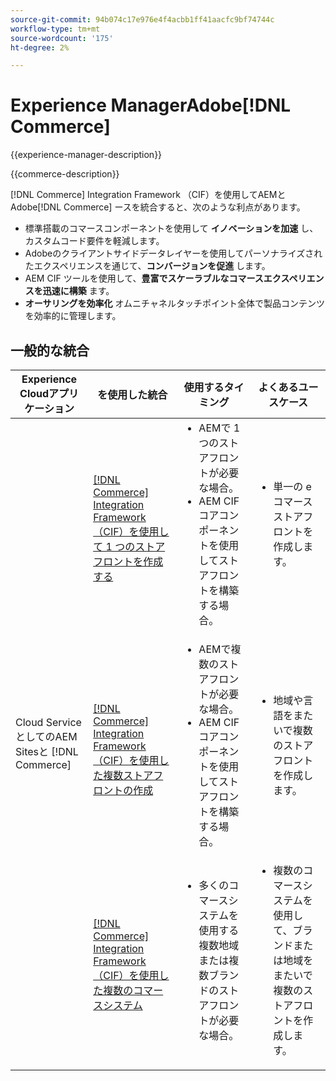```yaml
---
source-git-commit: 94b074c17e976e4f4acbb1ff41aacfc9bf74744c
workflow-type: tm+mt
source-wordcount: '175'
ht-degree: 2%

---
```



# Experience ManagerAdobe[!DNL Commerce]

{{experience-manager-description}}

{{commerce-description}}

[!DNL Commerce] Integration Framework （CIF）を使用してAEMとAdobe[!DNL Commerce] ースを統合すると、次のような利点があります。

+ 標準搭載のコマースコンポーネントを使用して **イノベーションを加速** し、カスタムコード要件を軽減します。
+ Adobeのクライアントサイドデータレイヤーを使用してパーソナライズされたエクスペリエンスを通じて、**コンバージョンを促進** します。
+ AEM CIF ツールを使用して、**豊富でスケーラブルなコマースエクスペリエンスを迅速に構築** ます。
+ **オーサリングを効率化** オムニチャネルタッチポイント全体で製品コンテンツを効率的に管理します。

## 一般的な統合

<table>
    <thead>
        <tr>
            <th>Experience Cloudアプリケーション</th>
            <th>を使用した統合</th>
            <th>使用するタイミング</th>
            <th>よくあるユースケース</th>
        </tr>
    </thead>
    <tbody>
        <tr>
            <td rowspan="3">Cloud ServiceとしてのAEM Sitesと [!DNL Commerce]</td>
            <td><a href="https://experienceleague.adobe.com/docs/experience-manager-cloud-service/content/content-and-commerce/storefront/getting-started.html?lang=ja" target="_blank" rel="noreferrer">[!DNL Commerce] Integration Framework （CIF）を使用して 1 つのストアフロントを作成する</a></td>
            <td>
                <ul style="margin-top: 0;">
                    <li>AEMで 1 つのストアフロントが必要な場合。</li>
                    <li>AEM CIFコアコンポーネントを使用してストアフロントを構築する場合。</li>
                </ul>
            </td>
            <td>
                <ul style="margin-top: 0;">
                    <li>
                        単一の e コマースストアフロントを作成します。
                    </li>
                </ul>
            </td>
        </tr>
        <tr>
            <td><a href="https://experienceleague.adobe.com/docs/experience-manager-cloud-service/content/content-and-commerce/storefront/administering/multi-store-setup.html?lang=ja" target="_blank" rel="noreferrer">[!DNL Commerce] Integration Framework （CIF）を使用した複数ストアフロントの作成</a></td>
            <td>
                <ul style="margin-top: 0;">
                    <li>AEMで複数のストアフロントが必要な場合。</li>
                    <li>AEM CIFコアコンポーネントを使用してストアフロントを構築する場合。</li>
                </ul>
            </td>
            <td>
                <ul style="margin-top: 0;">
                    <li>地域や言語をまたいで複数のストアフロントを作成します。</li>
                </ul>
            </td>
        </tr>
        <tr>
            <td><a href="https://experienceleague.adobe.com/docs/experience-manager-cloud-service/content/content-and-commerce/storefront/administering/multiple-commerce-systems-setup.html?lang=ja" target="_blank" rel="noreferrer">[!DNL Commerce] Integration Framework （CIF）を使用した複数のコマースシステム</a></td>
            <td>
                <ul style="margin-top: 0;"><li>多くのコマースシステムを使用する複数地域または複数ブランドのストアフロントが必要な場合。</li></ul>
            </td>
            <td>
                <ul style="margin-top: 0;"><li>複数のコマースシステムを使用して、ブランドまたは地域をまたいで複数のストアフロントを作成します。</li></ul>
            </td>
        </tr>
    </tbody>          
</table>
